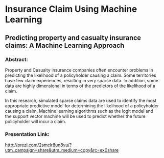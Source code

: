 # Insurance Claim Using Machine Learning

## Predicting property and casualty insurance claims: A Machine Learning Approach

### Abstract:

Property and Casualty insurance companies often encounter problems in predicting the likelihood of a policyholder causing a claim. 
Some territories have few claim experiences, resulting in very sparse data. In addition, some data are highly dimensional in terms
of the predictors of the likelihood of a claim. 

In this research, simulated sparse claims data are used to identify the most appropriate predictive model for determining the likelihood
of a policyholder causing a claim. Machine learning algorithms such as the logit model and the support vector machine will be used to 
predict whether the future policyholder will incur a claim.


### Presentation Link:
http://prezi.com/2smclr8un8vu/?utm_campaign=share&utm_medium=copy&rc=ex0share
